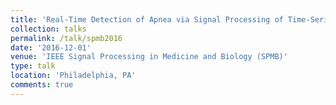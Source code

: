 ```yaml
---
title: 'Real-Time Detection of Apnea via Signal Processing of Time-Series Properties of RFID-Based Smart Garments'
collection: talks
permalink: /talk/spmb2016
date: '2016-12-01'
venue: 'IEEE Signal Processing in Medicine and Biology (SPMB)'
type: talk
location: 'Philadelphia, PA'
comments: true
---
```

